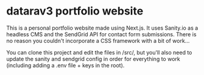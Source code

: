 # datarav3 portfolio website

This is a personal portfolio website made using Next.js. It uses Sanity.io as a headless CMS and the SendGrid API for contact form submissions. There is no reason you couldn't incorporate a CSS framework with a bit of work...

You can clone this project and edit the files in /src/, but you'll also need to update the sanity and sendgrid config in order for everything to work (including adding a .env file + keys in the root).
